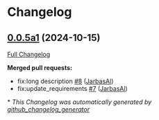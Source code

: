 # Changelog

## [0.0.5a1](https://github.com/OpenVoiceOS/skill-ovos-bandcamp/tree/0.0.5a1) (2024-10-15)

[Full Changelog](https://github.com/OpenVoiceOS/skill-ovos-bandcamp/compare/V0.0.2...0.0.5a1)

**Merged pull requests:**

- fix:long description [\#8](https://github.com/OpenVoiceOS/skill-ovos-bandcamp/pull/8) ([JarbasAl](https://github.com/JarbasAl))
- fix:update\_requirements [\#7](https://github.com/OpenVoiceOS/skill-ovos-bandcamp/pull/7) ([JarbasAl](https://github.com/JarbasAl))



\* *This Changelog was automatically generated by [github_changelog_generator](https://github.com/github-changelog-generator/github-changelog-generator)*
